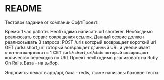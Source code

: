 # README

Тестовое задание от компании СофтПроект:

Время: 1 час работы.
Необходимо написать url shorterer.
Необходимо реализовать сервис сокращения ссылок. Данный сервис должен реализовывать 3
запроса:
POST /urls который возвращает короткий url
GET /urls/:short_url который возвращает длинный URL и увеличивает счетчик запросов на 1
GET /urls/:short_url/stats который возвращает количество переходов по URL
Проект необходимо реализовать на Ruby On Rails.
База - на выбор.

Эндпоинты лежат в app/api, база - redis, также написаны базовые тесты.
